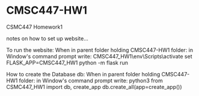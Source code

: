 # CMSC447-HW1
CSMC447 Homework1

notes on how to set up website...

To run the website:
When in parent folder holding CMSC447-HW1 folder:
in Window's command prompt write: 
    CMSC447_HW1\env\Scripts\activate
    set FLASK_APP=CMSC447_HW1
    python -m flask run

How to create the Database db:
When in parent folder holding CMSC447-HW1 folder:
in Window's command prompt write: 
    python3
    from CSMC447_HW1 import db, create_app
    db.create_all(app=create_app())